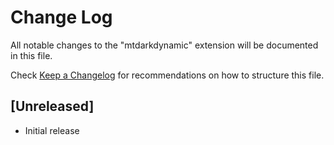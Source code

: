 # Change Log

All notable changes to the "mtdarkdynamic" extension will be documented in this file.

Check [Keep a Changelog](http://keepachangelog.com/) for recommendations on how to structure this file.

## [Unreleased]

- Initial release
